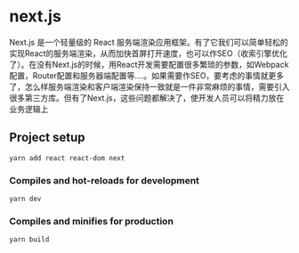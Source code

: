 # next.js
Next.js 是一个轻量级的 React 服务端渲染应用框架。有了它我们可以简单轻松的实现React的服务端渲染，从而加快首屏打开速度，也可以作SEO（收索引擎优化了）。在没有Next.js的时候，用React开发需要配置很多繁琐的参数，如Webpack配置，Router配置和服务器端配置等....。如果需要作SEO，要考虑的事情就更多了，怎么样服务端渲染和客户端渲染保持一致就是一件非常麻烦的事情，需要引入很多第三方库。但有了Next.js，这些问题都解决了，使开发人员可以将精力放在业务逻辑上
## Project setup
```
yarn add react react-dom next
```

### Compiles and hot-reloads for development
```
yarn dev
```

### Compiles and minifies for production
```
yarn build
```
